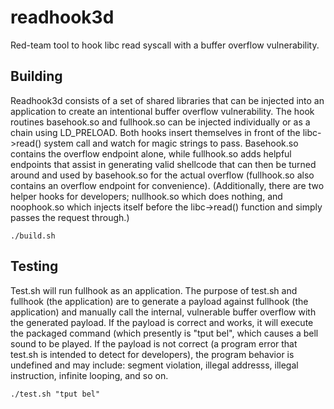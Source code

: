 # readhook3d
Red-team tool to hook libc read syscall with a buffer overflow vulnerability.

## Building
Readhook3d consists of a set of shared libraries that can be injected into an application to create an intentional buffer overflow vulnerability. The hook routines basehook.so and fullhook.so can be injected individually or as a chain using LD_PRELOAD. Both hooks insert themselves in front of the libc->read() system call and watch for magic strings to pass. Basehook.so contains the overflow endpoint alone, while fullhook.so adds helpful endpoints that assist in generating valid shellcode that can then be turned around and used by basehook.so for the actual overflow (fullhook.so also contains an overflow endpoint for convenience). (Additionally, there are two helper hooks for developers; nullhook.so which does nothing, and noophook.so which injects itself before the libc->read() function and simply passes the request through.)
```
./build.sh
```
## Testing
Test.sh will run fullhook as an application. The purpose of test.sh and fullhook (the application) are to generate a payload against fullhook (the application) and manually call the internal, vulnerable buffer overflow with the generated payload. If the payload is correct and works, it will execute the packaged command (which presently is "tput bel", which causes a bell sound to be played. If the payload is not correct (a program error that test.sh is intended to detect for developers), the program behavior is undefined and may include: segment violation, illegal addresss, illegal instruction, infinite looping, and so on.
```
./test.sh "tput bel"
